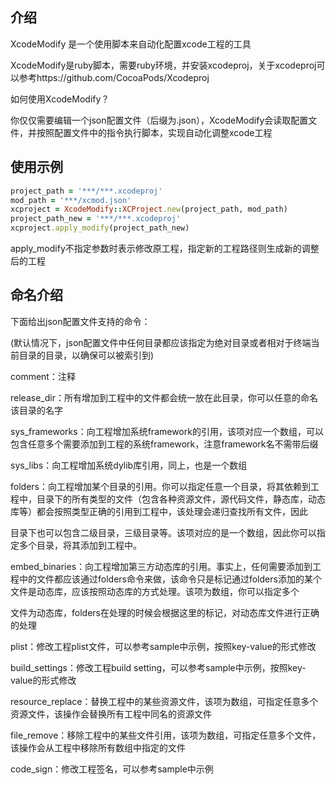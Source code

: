 ## 介绍

XcodeModify 是一个使用脚本来自动化配置xcode工程的工具

XcodeModify是ruby脚本，需要ruby环境，并安装xcodeproj，关于xcodeproj可以参考https://github.com/CocoaPods/Xcodeproj

如何使用XcodeModify？

你仅仅需要编辑一个json配置文件（后缀为.json），XcodeModify会读取配置文件，并按照配置文件中的指令执行脚本，实现自动化调整xcode工程

## 使用示例
```ruby
project_path = '***/***.xcodeproj'
mod_path = '***/xcmod.json'
xcproject = XcodeModify::XCProject.new(project_path, mod_path)
project_path_new = '***/***.xcodeproj'
xcproject.apply_modify(project_path_new)
```
apply_modify不指定参数时表示修改原工程，指定新的工程路径则生成新的调整后的工程

## 命名介绍

下面给出json配置文件支持的命令：

(默认情况下，json配置文件中任何目录都应该指定为绝对目录或者相对于终端当前目录的目录，以确保可以被索引到)

comment：注释

release_dir：所有增加到工程中的文件都会统一放在此目录，你可以任意的命名该目录的名字

sys_frameworks：向工程增加系统framework的引用，该项对应一个数组，可以包含任意多个需要添加到工程的系统framework，注意framework名不需带后缀

sys_libs：向工程增加系统dylib库引用，同上，也是一个数组

folders：向工程增加某个目录的引用。你可以指定任意一个目录，将其依赖到工程中，目录下的所有类型的文件（包含各种资源文件，源代码文件，静态库，动态库等）都会按照类型正确的引用到工程中，该处理会递归查找所有文件，因此

目录下也可以包含二级目录，三级目录等。该项对应的是一个数组，因此你可以指定多个目录，将其添加到工程中。

embed_binaries：向工程增加第三方动态库的引用。事实上，任何需要添加到工程中的文件都应该通过folders命令来做，该命令只是标记通过folders添加的某个文件是动态库，应该按照动态库的方式处理。该项为数组，你可以指定多个

文件为动态库，folders在处理的时候会根据这里的标记，对动态库文件进行正确的处理

plist：修改工程plist文件，可以参考sample中示例，按照key-value的形式修改

build_settings：修改工程build setting，可以参考sample中示例，按照key-value的形式修改

resource_replace：替换工程中的某些资源文件，该项为数组，可指定任意多个资源文件，该操作会替换所有工程中同名的资源文件

file_remove：移除工程中的某些文件引用，该项为数组，可指定任意多个文件，该操作会从工程中移除所有数组中指定的文件

code_sign：修改工程签名，可以参考sample中示例



